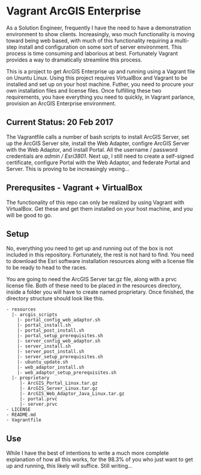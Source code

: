 # Vagrant ArcGIS Enterprise

As a Solution Engineer, frequently I have the need to have a demonstration environment to show clients. Increasingly, wso much functionality is moving toward being web based, with much of this functionality requiring a multi-step install and configuration on some sort of server environment. This process is time consuming and laborious at best. Fortunately Vagrant provides a way to dramatically streamline this process.

This is a project to get ArcGIS Enterprise up and running using a Vagrant file on Ununtu Linux. Using this project requires VirtualBox and Vagrant to be installed and set up on your host machine. Futher, you need to procure your own installation files and license files. Once fulfilling these two requirements, you have everything you need to quickly, in Vagrant parlance, provision an ArcGIS Enterprise environment.

## Current Status: 20 Feb 2017

The Vagrantfile calls a number of bash scripts to install ArcGIS Server, set up the ArcGIS Server site, install the Web Adapter, configre ArcGIS Server with the Web Adaptor, and install Portal. All the username / password credentials are *admin / Esri3801*. Next up, I still need to create a self-signed certificate, configure Portal with the Web Adaptor, and federate Portal and Server. This is proving to be increasingly vexing...

## Prerequsites - Vagrant + VirtualBox

The functionality of this repo can only be realized by using Vagrant with VirtualBox. Get these and get them installed on your host machine, and you will be good to go.

## Setup

No, everything you need to get up and running out of the box is not included in this repository. Fortunately, the rest is not hard to find. You need to download the Esri software installation resources along with a license file to be ready to head to the races.

You are going to need the ArcGIS Server tar.gz file, along with a prvc license file. Both of these need to be placed in the resources directory, inside a folder you will have to create named proprietary. Once finished, the directory structure should look like this.
```
- resources
  |- arcgis_scripts
    |- portal_config_web_adaptor.sh
    |- portal_install.sh
    |- portal_post_install.sh
    |- portal_setup_prerequisites.sh
    |- server_config_web_adaptor.sh
    |- server_install.sh
    |- server_post_install.sh
    |- server_setup_prerequisites.sh
    |- ubuntu_update.sh
    |- web_adaptor_install.sh
    |- web_adaptor_setup_prerequisites.sh
  |- proprietary
     |- ArcGIS_Portal_Linux.tar.gz
     |- ArcGIS_Server_Linux.tar.gz
     |- ArcGIS_Web_Adaptor_Java_Linux.tar.gz
     |- portal.prvc
     |- server.prvc
- LICENSE
- README.md
- Vagrantfile
```

## Use

While I have the best of intentions to write a much more complete explanation of how all this works, for the 98.3% of you who just want to get up and running, this likely will suffice. Still writing...